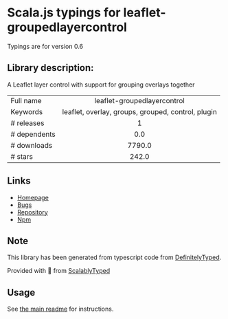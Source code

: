 
# Scala.js typings for leaflet-groupedlayercontrol

Typings are for version 0.6

## Library description:
A Leaflet layer control with support for grouping overlays together

|                    |                 |
| ------------------ | :-------------: |
| Full name          | leaflet-groupedlayercontrol |
| Keywords           | leaflet, overlay, groups, grouped, control, plugin |
| # releases         | 1 |
| # dependents       | 0.0 |
| # downloads        | 7790.0 |
| # stars            | 242.0 |

## Links
- [Homepage](https://github.com/ismyrnow/leaflet-groupedlayercontrol)
- [Bugs](https://github.com/ismyrnow/leaflet-groupedlayercontrol/issues)
- [Repository](https://github.com/ismyrnow/leaflet-groupedlayercontrol)
- [Npm](https://www.npmjs.com/package/leaflet-groupedlayercontrol)
    


## Note
This library has been generated from typescript code from [DefinitelyTyped](https://definitelytyped.org).

Provided with :purple_heart: from [ScalablyTyped](https://github.com/oyvindberg/ScalablyTyped)

## Usage
See [the main readme](../../readme.md) for instructions.


